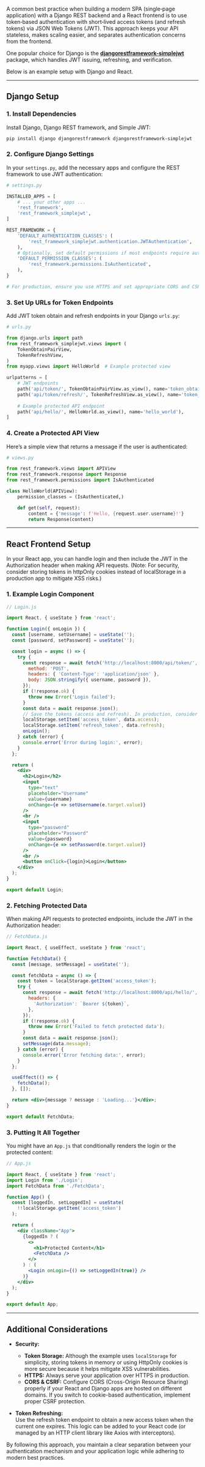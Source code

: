 A common best practice when building a modern SPA (single‐page application) with a Django REST backend and a React frontend is to use token‐based authentication with short‐lived access tokens (and refresh tokens) via JSON Web Tokens (JWT). This approach keeps your API stateless, makes scaling easier, and separates authentication concerns from the frontend.

One popular choice for Django is the [**djangorestframework-simplejwt**](https://github.com/jazzband/djangorestframework-simplejwt) package, which handles JWT issuing, refreshing, and verification.

Below is an example setup with Django and React.

---

## Django Setup

### 1. Install Dependencies

Install Django, Django REST framework, and Simple JWT:

```bash
pip install django djangorestframework djangorestframework-simplejwt
```

### 2. Configure Django Settings

In your `settings.py`, add the necessary apps and configure the REST framework to use JWT authentication:

```python
# settings.py

INSTALLED_APPS = [
    # ... your other apps ...
    'rest_framework',
    'rest_framework_simplejwt',
]

REST_FRAMEWORK = {
    'DEFAULT_AUTHENTICATION_CLASSES': (
        'rest_framework_simplejwt.authentication.JWTAuthentication',
    ),
    # Optionally, set default permissions if most endpoints require authentication
    'DEFAULT_PERMISSION_CLASSES': (
        'rest_framework.permissions.IsAuthenticated',
    ),
}

# For production, ensure you use HTTPS and set appropriate CORS and CSRF settings.
```

### 3. Set Up URLs for Token Endpoints

Add JWT token obtain and refresh endpoints in your Django `urls.py`:

```python
# urls.py

from django.urls import path
from rest_framework_simplejwt.views import (
    TokenObtainPairView,
    TokenRefreshView,
)
from myapp.views import HelloWorld  # Example protected view

urlpatterns = [
    # JWT endpoints
    path('api/token/', TokenObtainPairView.as_view(), name='token_obtain_pair'),
    path('api/token/refresh/', TokenRefreshView.as_view(), name='token_refresh'),
    
    # Example protected API endpoint
    path('api/hello/', HelloWorld.as_view(), name='hello_world'),
]
```

### 4. Create a Protected API View

Here’s a simple view that returns a message if the user is authenticated:

```python
# views.py

from rest_framework.views import APIView
from rest_framework.response import Response
from rest_framework.permissions import IsAuthenticated

class HelloWorld(APIView):
    permission_classes = (IsAuthenticated,)

    def get(self, request):
        content = {'message': f'Hello, {request.user.username}!'}
        return Response(content)
```

---

## React Frontend Setup

In your React app, you can handle login and then include the JWT in the Authorization header when making API requests. (Note: For security, consider storing tokens in httpOnly cookies instead of localStorage in a production app to mitigate XSS risks.)

### 1. Example Login Component

```jsx
// Login.js

import React, { useState } from 'react';

function Login({ onLogin }) {
  const [username, setUsername] = useState('');
  const [password, setPassword] = useState('');

  const login = async () => {
    try {
      const response = await fetch('http://localhost:8000/api/token/', {
        method: 'POST',
        headers: { 'Content-Type': 'application/json' },
        body: JSON.stringify({ username, password }),
      });
      if (!response.ok) {
        throw new Error('Login failed');
      }
      const data = await response.json();
      // Save the tokens (access and refresh). In production, consider a more secure storage.
      localStorage.setItem('access_token', data.access);
      localStorage.setItem('refresh_token', data.refresh);
      onLogin();
    } catch (error) {
      console.error('Error during login:', error);
    }
  };

  return (
    <div>
      <h2>Login</h2>
      <input 
        type="text" 
        placeholder="Username" 
        value={username}
        onChange={e => setUsername(e.target.value)}
      />
      <br />
      <input 
        type="password" 
        placeholder="Password" 
        value={password}
        onChange={e => setPassword(e.target.value)}
      />
      <br />
      <button onClick={login}>Login</button>
    </div>
  );
}

export default Login;
```

### 2. Fetching Protected Data

When making API requests to protected endpoints, include the JWT in the Authorization header:

```jsx
// FetchData.js

import React, { useEffect, useState } from 'react';

function FetchData() {
  const [message, setMessage] = useState('');

  const fetchData = async () => {
    const token = localStorage.getItem('access_token');
    try {
      const response = await fetch('http://localhost:8000/api/hello/', {
        headers: {
          'Authorization': `Bearer ${token}`,
        },
      });
      if (!response.ok) {
        throw new Error('Failed to fetch protected data');
      }
      const data = await response.json();
      setMessage(data.message);
    } catch (error) {
      console.error('Error fetching data:', error);
    }
  };

  useEffect(() => {
    fetchData();
  }, []);

  return <div>{message ? message : 'Loading...'}</div>;
}

export default FetchData;
```

### 3. Putting It All Together

You might have an `App.js` that conditionally renders the login or the protected content:

```jsx
// App.js

import React, { useState } from 'react';
import Login from './Login';
import FetchData from './FetchData';

function App() {
  const [loggedIn, setLoggedIn] = useState(
    !!localStorage.getItem('access_token')
  );

  return (
    <div className="App">
      {loggedIn ? (
        <>
          <h1>Protected Content</h1>
          <FetchData />
        </>
      ) : (
        <Login onLogin={() => setLoggedIn(true)} />
      )}
    </div>
  );
}

export default App;
```

---

## Additional Considerations

- **Security:**  
  - **Token Storage:** Although the example uses `localStorage` for simplicity, storing tokens in memory or using HttpOnly cookies is more secure because it helps mitigate XSS vulnerabilities.
  - **HTTPS:** Always serve your application over HTTPS in production.
  - **CORS & CSRF:** Configure CORS (Cross-Origin Resource Sharing) properly if your React and Django apps are hosted on different domains. If you switch to cookie-based authentication, implement proper CSRF protection.

- **Token Refreshing:**  
  Use the refresh token endpoint to obtain a new access token when the current one expires. This logic can be added to your React code (or managed by an HTTP client library like Axios with interceptors).

By following this approach, you maintain a clear separation between your authentication mechanism and your application logic while adhering to modern best practices.